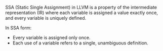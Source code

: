 SSA (Static Single Assignment) in LLVM is a property of the intermediate representation (IR) where each variable is assigned a value exactly once, and every variable is uniquely defined.

In SSA form:
- Every variable is assigned only once.
- Each use of a variable refers to a single, unambiguous definition.

